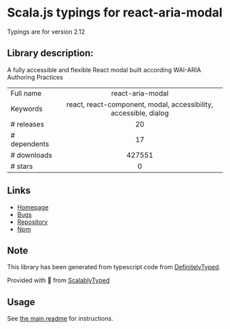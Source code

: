 
# Scala.js typings for react-aria-modal

Typings are for version 2.12

## Library description:
A fully accessible and flexible React modal built according WAI-ARIA Authoring Practices

|                    |                 |
| ------------------ | :-------------: |
| Full name          | react-aria-modal |
| Keywords           | react, react-component, modal, accessibility, accessible, dialog |
| # releases         | 20 |
| # dependents       | 17 |
| # downloads        | 427551 |
| # stars            | 0 |

## Links
- [Homepage](https://github.com/davidtheclark/react-aria-modal#readme)
- [Bugs](https://github.com/davidtheclark/react-aria-modal/issues)
- [Repository](https://github.com/davidtheclark/react-aria-modal)
- [Npm](https://www.npmjs.com/package/react-aria-modal)
    


## Note
This library has been generated from typescript code from [DefinitelyTyped](https://definitelytyped.org).

Provided with :purple_heart: from [ScalablyTyped](https://github.com/oyvindberg/ScalablyTyped)

## Usage
See [the main readme](../../readme.md) for instructions.


